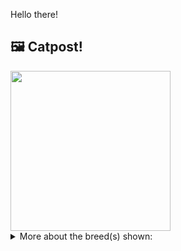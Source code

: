 Hello there!



## 🖼️ Catpost!

<sub>
    <img src="https://cdn2.thecatapi.com/images/5i_-8rPKS.jpg" height="256">
</sub>


<details>
<summary>More about the breed(s) shown:</summary>

Breed: Chausie

Description: For those owners who desire a feline capable of evoking the great outdoors, the strikingly beautiful Chausie retains a bit of the wild in its appearance but has the house manners of our friendly, familiar moggies. Very playful, this cat needs a large amount of space to be able to fully embrace its hunting instincts.

Links:
<ul>
  <li>CFA None available</li>
  <li>Wikipedia https://en.wikipedia.org/wiki/Chausie</li>
</ul> 

</details>
